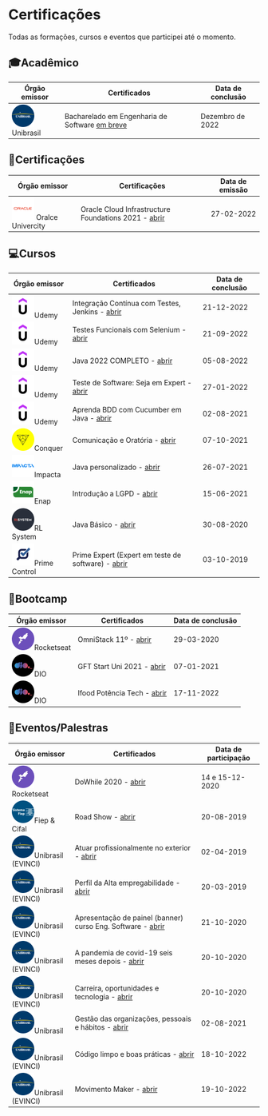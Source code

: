 # Certificações
Todas as formações, cursos e eventos que participei até o momento.

## 🎓Acadêmico
| Órgão emissor                               | Certificados                          | Data de conclusão |
| ------------------------------------------- | ------------------------------------- | ----------------- |
| ![unibrasil](icons/unibrasil.png) Unibrasil | Bacharelado em Engenharia de Software [em breve](null) | Dezembro de 2022  |


## 📜Certificações
| Órgão emissor     | Certificações                                | Data de emissão |
| ----------------- | -------------------------------------------- | --------------- |
|![oracle](icons/oracle.png) Oralce Univercity | Oracle Cloud Infrastructure Foundations 2021 - [abrir](oracle-cloud/eCertificate.pdf) | 27-02-2022


## 💻Cursos
| Órgão emissor                                 | Certificados                                                                 | Data de conclusão |
| --------------------------------------------- | ---------------------------------------------------------------------------- | ----------------- |
| ![udemy](icons/udemy.png)Udemy                | Integração Contínua com Testes, Jenkins - [abrir](udemy/jenkins-udemy.pdf)   | 21-12-2022        |
| ![udemy](icons/udemy.png)Udemy                | Testes Funcionais com Selenium - [abrir](udemy/selenium-udemy.pdf)           | 21-09-2022        |
| ![udemy](icons/udemy.png)Udemy                | Java 2022 COMPLETO - [abrir](udemy/java-udemy.pdf)                           | 05-08-2022        |
| ![udemy](icons/udemy.png)Udemy                | Teste de Software: Seja em Expert - [abrir](udemy/softwareTesting-udemy.pdf) | 27-01-2022        |
| ![udemy](icons/udemy.png)Udemy                | Aprenda BDD com Cucumber em Java - [abrir](udemy/cucumber-udemy.pdf)          | 02-08-2021        |
| ![udemy](icons/conquer.png)Conquer            | Comunicação e Oratória - [abrir](conquer/oratoria.pdf)                                               | 07-10-2021        |
| ![udemy](icons/impacta.png)Impacta            | Java personalizado - [abrir](impacta/java-personalizado.pdf)                                                           | 26-07-2021        |
| ![udemy](icons/enap.png)Enap                  | Introdução a LGPD - [abrir](enap/LGPD.pdf)                                                            | 15-06-2021        |
| ![udemy](icons/rlSystem.png)RL System         | Java Básico - [abrir](RLSystem/java-basico.png)                                                                  | 30-08-2020        |
| ![udemy](icons/primeControl.png)Prime Control | Prime Expert (Expert em teste de software) - [abrir](prime-control/prime-control.pdf)                                   | 03-10-2019        |


## 🚀Bootcamp
| Órgão  emissor | Certificados        | Data de conclusão |
| -------------- | ------------------- | ----------------- |
| ![udemy](icons/rocketseat.png)Rocketseat     | OmniStack 11º - [abrir](bootcamps/omniStack11.pdf)       | 29-03-2020        |
| ![udemy](icons/dio.png)DIO            | GFT Start Uni 2021 - [abrir](bootcamps/GFT-start-uni-2021.pdf)  | 07-01-2021        |
| ![udemy](icons/dio.png)DIO            | Ifood Potência Tech - [abrir](bootcamps/Ifood-potencia-tech.pdf) | 17-11-2022


## 💬Eventos/Palestras
| Órgão emissor                                   | Certificados                                                                                     | Data de participação |
| ----------------------------------------------- | ------------------------------------------------------------------------------------------------ | -------------------- |
| ![udemy](icons/rocketseat.png)Rocketseat        | DoWhile 2020 - [abrir](eventos/certificado-dowhile-2020.pdf)                                     | 14 e 15-12-2020      |
| ![udemy](icons/fiep.png)Fiep & Cifal            | Road Show - [abrir](eventos/road-show.pdf)                                                       | 20-08-2019           |
| ![udemy](icons/unibrasil.png)Unibrasil (EVINCI) | Atuar profissionalmente no exterior - [abrir](unibrasil/profissionar-exteriro.pdf)               | 02-04-2019           |
| ![udemy](icons/unibrasil.png)Unibrasil (EVINCI) | Perfil da Alta empregabilidade - [abrir](unibrasil/perfil-novo-profissional.pdf)                 | 20-03-2019           |
| ![udemy](icons/unibrasil.png)Unibrasil (EVINCI) | Apresentação de painel (banner) curso Eng. Software - [abrir](unibrasil/banner-eng-software.pdf) | 21-10-2020           |
| ![udemy](icons/unibrasil.png)Unibrasil (EVINCI) | A pandemia de covid-19 seis meses depois - [abrir](unibrasil/covid19.pdf)                        | 20-10-2020           |
| ![udemy](icons/unibrasil.png)Unibrasil (EVINCI) | Carreira, oportunidades e tecnologia - [abrir](unibrasil/carreira-tech.pdf)                      | 20-10-2020           |
| ![udemy](icons/unibrasil.png)Unibrasil          | Gestão das organizações, pessoais e hábitos - [abrir](unibrasil/gestao-organizacao.pdf)          | 02-08-2021           |
| ![udemy](icons/unibrasil.png)Unibrasil (EVINCI) | Código limpo e boas práticas - [abrir](unibrasil/boas-praticas.pdf)                              | 18-10-2022           |
| ![udemy](icons/unibrasil.png)Unibrasil (EVINCI) | Movimento Maker - [abrir](unibrasil/movimento-maker.pdf)                                         | 19-10-2022           |


